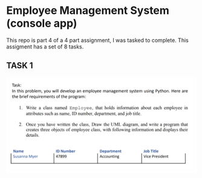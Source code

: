 # Employee Management System (console app)

This repo is part 4 of a 4 part assignment, I was tasked to complete. This assigment has a set of 8 tasks.

## TASK 1

![task 1 and 2](/screenshots/ems-assignment-task1and2.png)
